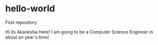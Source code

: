 # hello-world
First repository

Hi its Akanksha Here!
I am going to be a Computer Science Engineer in about an year's time!

